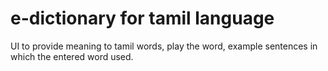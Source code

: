 # e-dictionary for tamil language

UI to provide meaning to tamil words, play the word, example sentences in which the entered word used.
